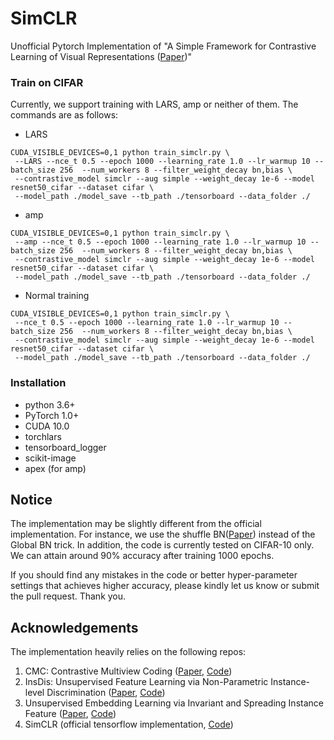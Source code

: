 # SimCLR

Unofficial Pytorch Implementation of "A Simple Framework for Contrastive Learning of Visual Representations ([Paper](https://arxiv.org/abs/2002.05709))"

### Train on CIFAR 

Currently, we support training with LARS, amp or neither of them. The commands are as follows:

- LARS
```
CUDA_VISIBLE_DEVICES=0,1 python train_simclr.py \
 --LARS --nce_t 0.5 --epoch 1000 --learning_rate 1.0 --lr_warmup 10 --batch_size 256  --num_workers 8 --filter_weight_decay bn,bias \  
 --contrastive_model simclr --aug simple --weight_decay 1e-6 --model resnet50_cifar --dataset cifar \
 --model_path ./model_save --tb_path ./tensorboard --data_folder ./  
```

- amp
```
CUDA_VISIBLE_DEVICES=0,1 python train_simclr.py \
 --amp --nce_t 0.5 --epoch 1000 --learning_rate 1.0 --lr_warmup 10 --batch_size 256  --num_workers 8 --filter_weight_decay bn,bias \
 --contrastive_model simclr --aug simple --weight_decay 1e-6 --model resnet50_cifar --dataset cifar \
 --model_path ./model_save --tb_path ./tensorboard --data_folder ./  
```

- Normal training
```
CUDA_VISIBLE_DEVICES=0,1 python train_simclr.py \
 --nce_t 0.5 --epoch 1000 --learning_rate 1.0 --lr_warmup 10 --batch_size 256  --num_workers 8 --filter_weight_decay bn,bias \
 --contrastive_model simclr --aug simple --weight_decay 1e-6 --model resnet50_cifar --dataset cifar \
 --model_path ./model_save --tb_path ./tensorboard --data_folder ./  
```

### Installation

- python 3.6+
- PyTorch 1.0+
- CUDA 10.0
- torchlars
- tensorboard_logger
- scikit-image
- apex (for amp)

## Notice

The implementation may be slightly different from the official implementation. For instance, we use the shuffle BN([Paper](https://arxiv.org/abs/1911.05722)) instead of the Global BN trick. 
In addition, the code is currently tested on CIFAR-10 only. We can attain around 90% accuracy after training 1000 epochs. 

If you should find any mistakes in the code or better hyper-parameter settings that achieves higher accuracy, please kindly let us know or submit the pull request. Thank you.


## Acknowledgements

The implementation heavily relies on the following repos:
1. CMC: Contrastive Multiview Coding ([Paper](http://arxiv.org/abs/1906.05849), [Code](https://github.com/HobbitLong/CMC))
2. InsDis: Unsupervised Feature Learning via Non-Parametric Instance-level Discrimination ([Paper](https://arxiv.org/abs/1805.01978), [Code](https://github.com/zhirongw/lemniscate.pytorch))
3. Unsupervised Embedding Learning via Invariant and Spreading Instance Feature ([Paper](https://arxiv.org/abs/1904.03436), [Code](https://github.com/mangye16/Unsupervised_Embedding_Learning))
4. SimCLR (official tensorflow implementation, [Code](https://github.com/google-research/simclr))

